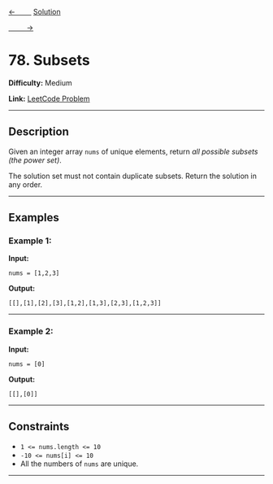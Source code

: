 [<-&nbsp;&nbsp;&nbsp;&nbsp;&nbsp;&nbsp;&nbsp;&nbsp;](../46.%20Permutations//statement.md)
[Solution](../78.%20Subsets/solution.js)

[&nbsp;&nbsp;&nbsp;&nbsp;&nbsp;&nbsp;&nbsp;&nbsp; ->](../77.%20Combinations/statement.md)

# 78. Subsets

**Difficulty:** Medium

**Link:** [LeetCode Problem](https://leetcode.com/problems/subsets/)

---

## Description

Given an integer array `nums` of unique elements, return _all possible subsets (the power set)_.

The solution set must not contain duplicate subsets. Return the solution in any order.

---

## Examples

### Example 1:

**Input:**

```plaintext
nums = [1,2,3]
```

**Output:**

```plaintext
[[],[1],[2],[3],[1,2],[1,3],[2,3],[1,2,3]]
```

---

### Example 2:

**Input:**

```plaintext
nums = [0]
```

**Output:**

```plaintext
[[],[0]]
```

---

## Constraints

- `1 <= nums.length <= 10`
- `-10 <= nums[i] <= 10`
- All the numbers of `nums` are unique.

---

